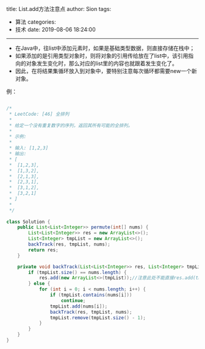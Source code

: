 title: List.add方法注意点
author: Sion
tags:
  - 算法
categories:
  - 技术
date: 2019-08-06 18:24:00
---
- 在Java中，往list中添加元素时，如果是基础类型数据，则直接存储在栈中；
- 如果添加的是引用类型对象时，则将对象的引用传给放在了list中，该引用指向的对象发生变化时，那么对应的list里的内容也就跟着发生变化了。
- 因此，在将结果集循环放入到对象中，要特别注意每次循环都需要new一个新对象。

<!-- more -->

例：

```java

/* 
 * LeetCode: [46] 全排列
 *
 * 给定一个没有重复数字的序列，返回其所有可能的全排列。
 * 
 * 示例:
 * 
 * 输入: [1,2,3]
 * 输出:
 * [
 * ⁠ [1,2,3],
 * ⁠ [1,3,2],
 * ⁠ [2,1,3],
 * ⁠ [2,3,1],
 * ⁠ [3,1,2],
 * ⁠ [3,2,1]
 * ]
 * 
 */
 
class Solution {
    public List<List<Integer>> permute(int[] nums) {
        List<List<Integer>> res = new ArrayList<>();
        List<Integer> tmpList = new ArrayList<>();
        backTrack(res, tmpList, nums);
        return res;
    }

    private void backTrack(List<List<Integer>> res, List<Integer> tmpList, int[] nums) {
        if (tmpList.size() == nums.length) {
            res.add(new ArrayList<>(tmpList));//注意此处不能直接res.add(tmpList);
        } else {
            for (int i = 0; i < nums.length; i++) {
                if (tmpList.contains(nums[i]))
                    continue;
                tmpList.add(nums[i]);
                backTrack(res, tmpList, nums);
                tmpList.remove(tmpList.size() - 1);
            }
        }
    }
}

```